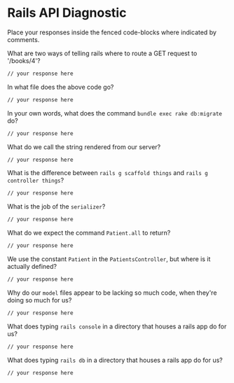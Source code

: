 # Rails API Diagnostic

Place your responses inside the fenced code-blocks where indicated by comments.


What are two ways of telling rails where to route a GET request to '/books/4'?

```bash
// your response here
```

In what file does the above code go?

```bash
// your response here
```

In your own words, what does the command `bundle exec rake db:migrate` do?

```bash
// your response here
```

What do we call the string rendered from our server?

```bash
// your response here
```

What is the difference between `rails g scaffold things` and
`rails g controller things`?

```bash
// your response here
```

What is the job of the `serializer`?

```bash
// your response here
```

What do we expect the command `Patient.all` to return?

```bash
// your response here
```

We use the constant `Patient` in the `PatientsController`, but where is it
actually defined?

```bash
// your response here
```

Why do our `model` files appear to be lacking so much code, when they're doing
so much for us?

```bash
// your response here
```

What does typing `rails console` in a directory that houses a rails app do for
us?

```bash
// your response here
```

What does typing `rails db` in a directory that houses a rails app do for us?

```bash
// your response here
```
